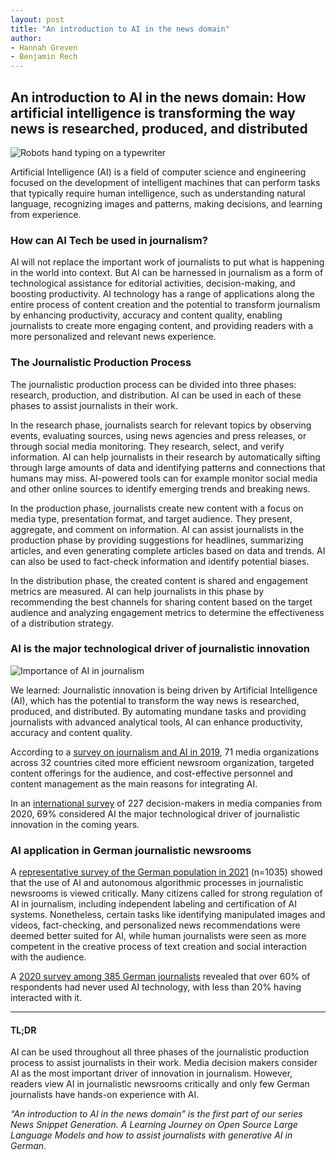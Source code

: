 ```yaml
---
layout: post
title: "An introduction to AI in the news domain"
author:
- Hannah Greven
- Benjamin Rech 
---
```



## An introduction to AI in the news domain: How artificial intelligence is transforming the way news is researched, produced, and distributed

![Robots hand typing on a typewriter](https://user-images.githubusercontent.com/36483428/223438320-986afdb4-af04-47d7-afc2-729d30ae38dc.jpg)

Artificial Intelligence (AI) is a field of computer science and engineering focused on the development of intelligent machines that can perform tasks that typically require human intelligence, such as understanding natural language, recognizing images and patterns, making decisions, and learning from experience.

### How can AI Tech be used in journalism?

AI will not replace the important work of journalists to put what is happening in the world into context. But AI can be harnessed in journalism as a form of technological assistance for editorial activities, decision-making, and boosting productivity. AI technology has a range of applications along the entire process of content creation and the potential to transform journalism by enhancing productivity, accuracy and content quality, enabling journalists to create more engaging content, and providing readers with a more personalized and relevant news experience.

### The Journalistic Production Process

The journalistic production process can be divided into three phases: research, production, and distribution. AI can be used in each of these phases to assist journalists in their work.

In the research phase, journalists search for relevant topics by observing events, evaluating sources, using news agencies and press releases, or through social media monitoring. They research, select, and verify information. AI can help journalists in their research by automatically sifting through large amounts of data and identifying patterns and connections that humans may miss. AI-powered tools can for example monitor social media and other online sources to identify emerging trends and breaking news.

In the production phase, journalists create new content with a focus on media type, presentation format, and target audience. They present, aggregate, and comment on information. AI can assist journalists in the production phase by providing suggestions for headlines, summarizing articles, and even generating complete articles based on data and trends. AI can also be used to fact-check information and identify potential biases.

In the distribution phase, the created content is shared and engagement metrics are measured. AI can help journalists in this phase by recommending the best channels for sharing content based on the target audience and analyzing engagement metrics to determine the effectiveness of a distribution strategy.

### AI is the major technological driver of journalistic innovation

![Importance of AI in journalism](https://user-images.githubusercontent.com/36483428/223435949-888df721-c8f1-4f8c-88ba-e86707fccb72.jpg)

We learned: Journalistic innovation is being driven by Artificial Intelligence (AI), which has the potential to transform the way news is researched, produced, and distributed. By automating mundane tasks and providing journalists with advanced analytical tools, AI can enhance productivity, accuracy and content quality.

According to a [survey on journalism and AI in 2019](https://blogs.lse.ac.uk/polis/2019/11/18/new-powers-new-responsibilities/), 71 media organizations across 32 countries cited more efficient newsroom organization, targeted content offerings for the audience, and cost-effective personnel and content management as the main reasons for integrating AI.

In an [international survey](https://reutersinstitute.politics.ox.ac.uk/journalism-media-and-technology-trends-and-predictions-2021) of 227 decision-makers in media companies from 2020, 69% considered AI the major technological driver of journalistic innovation in the coming years.

### AI application in German journalistic newsrooms

A [representative survey of the German population in 2021](https://www.cais-research.de/wp-content/uploads/Factsheet-4-Journalismus.pdf) (n=1035) showed that the use of AI and autonomous algorithmic processes in journalistic newsrooms is viewed critically. Many citizens called for strong regulation of AI in journalism, including independent labeling and certification of AI systems. Nonetheless, certain tasks like identifying manipulated images and videos, fact-checking, and personalized news recommendations were deemed better suited for AI, while human journalists were seen as more competent in the creative process of text creation and social interaction with the audience.

A [2020 survey among 385 German journalists](https://arxiv.org/abs/2105.07881) revealed that over 60% of respondents had never used AI technology, with less than 20% having interacted with it.

---
#### TL;DR
AI can be used throughout all three phases of the journalistic production process to assist journalists in their work. Media decision makers consider AI as the most important driver of innovation in journalism. However, readers view AI in journalistic newsrooms critically and only few German journalists have hands-on experience with AI.

*“An introduction to AI in the news domain” is the first part of our series News Snippet Generation. A Learning Journey on Open Source Large Language Models and how to assist journalists with generative AI in German.*
